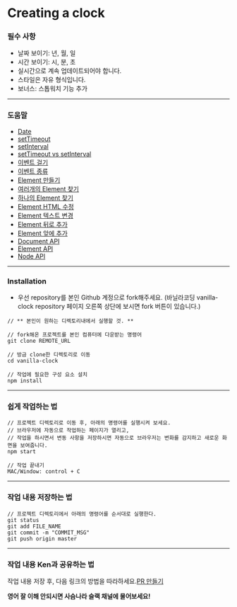 # Creating a clock

### 필수 사항

- 날짜 보이기: 년, 월, 일
- 시간 보이기: 시, 분, 초
- 실시간으로 계속 업데이트되어야 합니다.
- 스타일은 자유 형식입니다.
- 보너스: 스톱워치 기능 추가

---

### 도움말

- [Date](https://developer.mozilla.org/ko/docs/Web/JavaScript/Reference/Global_Objects/Date)
- [setTimeout](https://developer.mozilla.org/ko/docs/Web/API/WindowTimers/setTimeout)
- [setInterval](https://developer.mozilla.org/en-US/docs/Web/API/WindowOrWorkerGlobalScope/setInterval)
- [setTimeout vs setInterval](https://stackoverflow.com/questions/2696692/setinterval-vs-settimeout)
- [이벤트 걸기](https://developer.mozilla.org/ko/docs/Web/API/EventTarget/addEventListener)
- [이벤트 종류](https://developer.mozilla.org/ko/docs/Web/Reference/Events)
- [Element 만들기](https://developer.mozilla.org/ko/docs/Web/API/Document/createElement)
- [여러개의 Element 찾기](https://developer.mozilla.org/en-US/docs/Web/API/Document/querySelectorAll)
- [하나의 Element 찾기](https://developer.mozilla.org/ko/docs/Web/API/Document/querySelector)
- [Element HTML 수정](https://developer.mozilla.org/ko/docs/Web/API/Element/innerHTML)
- [Element 텍스트 변경](https://developer.mozilla.org/ko/docs/Web/API/Node/textContent)
- [Element 뒤로 추가](https://developer.mozilla.org/ko/docs/Web/API/Node/appendChild)
- [Element 앞에 추가](https://developer.mozilla.org/ko/docs/Web/API/Node/insertBefore)
- [Document API](https://developer.mozilla.org/ko/docs/Web/API/Document)
- [Element API](https://developer.mozilla.org/ko/docs/Web/API/Element)
- [Node API](https://developer.mozilla.org/ko/docs/Web/API/Node)

---

### Installation

- 우선 repository를 본인 Github 계정으로 fork해주세요. (바닐라코딩 vanilla-clock repository 페이지 오른쪽 상단에 보시면 fork 버튼이 있습니다.)

```
// ** 본인이 원하는 디렉토리내에서 실행할 것. **

// fork해온 프로젝트를 본인 컴퓨터에 다운받는 명령어
git clone REMOTE_URL

// 방금 clone한 디렉토리로 이동
cd vanilla-clock

// 작업에 필요한 구성 요소 설치
npm install
```

---

### 쉽게 작업하는 법

```
// 프로젝트 디렉토리로 이동 후, 아래의 명령어를 실행시켜 보세요.
// 브라우저에 자동으로 작업하는 페이지가 열리고,
// 작업을 하시면서 변동 사항을 저장하시면 자동으로 브라우저는 변화를 감지하고 새로운 화면을 보여줍니다.
npm start

// 작업 끝내기
MAC/Window: control + C
```

---

### 작업 내용 저장하는 법

```
// 프로젝트 디렉토리에서 아래의 명령어를 순서대로 실행한다.
git status
git add FILE_NAME
git commit -m "COMMIT_MSG"
git push origin master
```

---

### 작업 내용 Ken과 공유하는 법

작업 내용 저장 후, 다음 링크의 방법을 따라하세요.[PR 만들기](https://help.github.com/articles/creating-a-pull-request-from-a-fork/)

**영어 잘 이해 안되시면 사슴나라 슬랙 채널에 물어보세요!**
